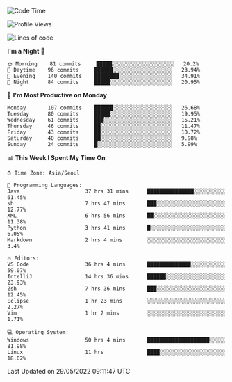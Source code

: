 <!--START_SECTION:waka-->
![Code Time](http://img.shields.io/badge/Code%20Time-619%20hrs%2048%20mins-blue)

![Profile Views](http://img.shields.io/badge/Profile%20Views-13-blue)

![Lines of code](https://img.shields.io/badge/From%20Hello%20World%20I%27ve%20Written-1%20Million%20lines%20of%20code-blue)

**I'm a Night 🦉** 

```text
🌞 Morning    81 commits     █████░░░░░░░░░░░░░░░░░░░░   20.2% 
🌆 Daytime    96 commits     ██████░░░░░░░░░░░░░░░░░░░   23.94% 
🌃 Evening    140 commits    ████████░░░░░░░░░░░░░░░░░   34.91% 
🌙 Night      84 commits     █████░░░░░░░░░░░░░░░░░░░░   20.95%

```
📅 **I'm Most Productive on Monday** 

```text
Monday       107 commits    ██████░░░░░░░░░░░░░░░░░░░   26.68% 
Tuesday      80 commits     █████░░░░░░░░░░░░░░░░░░░░   19.95% 
Wednesday    61 commits     ███░░░░░░░░░░░░░░░░░░░░░░   15.21% 
Thursday     46 commits     ██░░░░░░░░░░░░░░░░░░░░░░░   11.47% 
Friday       43 commits     ██░░░░░░░░░░░░░░░░░░░░░░░   10.72% 
Saturday     40 commits     ██░░░░░░░░░░░░░░░░░░░░░░░   9.98% 
Sunday       24 commits     █░░░░░░░░░░░░░░░░░░░░░░░░   5.99%

```


📊 **This Week I Spent My Time On** 

```text
⌚︎ Time Zone: Asia/Seoul

💬 Programming Languages: 
Java                     37 hrs 31 mins      ███████████████░░░░░░░░░░   61.45% 
sh                       7 hrs 47 mins       ███░░░░░░░░░░░░░░░░░░░░░░   12.77% 
XML                      6 hrs 56 mins       ██░░░░░░░░░░░░░░░░░░░░░░░   11.38% 
Python                   3 hrs 41 mins       █░░░░░░░░░░░░░░░░░░░░░░░░   6.05% 
Markdown                 2 hrs 4 mins        ░░░░░░░░░░░░░░░░░░░░░░░░░   3.4%

🔥 Editors: 
VS Code                  36 hrs 4 mins       ██████████████░░░░░░░░░░░   59.07% 
IntelliJ                 14 hrs 36 mins      ██████░░░░░░░░░░░░░░░░░░░   23.93% 
Zsh                      7 hrs 36 mins       ███░░░░░░░░░░░░░░░░░░░░░░   12.45% 
Eclipse                  1 hr 23 mins        ░░░░░░░░░░░░░░░░░░░░░░░░░   2.27% 
Vim                      1 hr 2 mins         ░░░░░░░░░░░░░░░░░░░░░░░░░   1.71%

💻 Operating System: 
Windows                  50 hrs 4 mins       ████████████████████░░░░░   81.98% 
Linux                    11 hrs              ████░░░░░░░░░░░░░░░░░░░░░   18.02%

```


 Last Updated on 29/05/2022 09:11:47 UTC
<!--END_SECTION:waka-->
